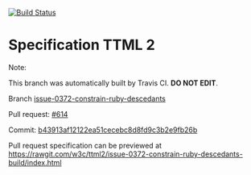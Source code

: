 [![Build Status](https://travis-ci.org/w3c/ttml2.svg?branch=issue-0372-constrain-ruby-descedants)](https://travis-ci.org/w3c/ttml2)


# Specification TTML 2


Note:


This branch was automatically built by Travis CI. <b>DO NOT EDIT</b>.


 Branch [issue-0372-constrain-ruby-descedants](https://github.com/w3c/ttml2/tree/issue-0372-constrain-ruby-descedants)


 Pull request: [#614](https://github.com/w3c/ttml2/pull/614)


 Commit: [b43913af12122ea51cecebc8d8fd9c3b2e9fb26b](https://github.com/w3c/ttml2/commit/b43913af12122ea51cecebc8d8fd9c3b2e9fb26b)

Pull request specification can be previewed at https://rawgit.com/w3c/ttml2/issue-0372-constrain-ruby-descedants-build/index.html



